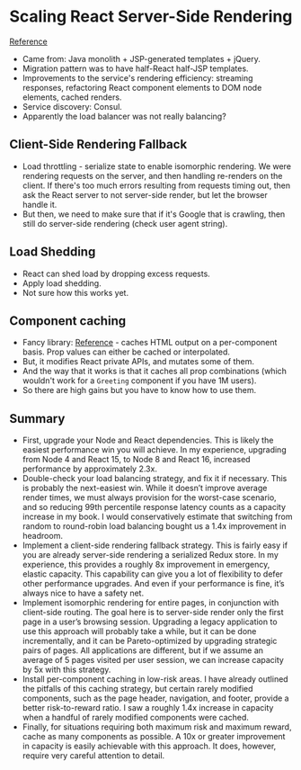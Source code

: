 # Scaling React Server-Side Rendering
[Reference](https://arkwright.github.io/scaling-react-server-side-rendering.html)

- Came from: Java monolith + JSP-generated templates + jQuery.
- Migration pattern was to have half-React half-JSP templates.
- Improvements to the service's rendering efficiency: streaming responses, refactoring React component elements to DOM node elements, cached renders.
- Service discovery: Consul.
- Apparently the load balancer was not really balancing?

## Client-Side Rendering Fallback

- Load throttling - serialize state to enable isomorphic rendering. We were rendering requests on the server, and then handling re-renders on the client. If there's too much errors resulting from requests timing out, then ask the React server to not server-side render, but let the browser handle it.
- But then, we need to make sure that if it's Google that is crawling, then still do server-side rendering (check user agent string).

## Load Shedding

- React can shed load by dropping excess requests.
- Apply load shedding.
- Not sure how this works yet.

## Component caching

- Fancy library: [Reference](https://github.com/electrode-io/electrode-react-ssr-caching) - caches HTML output on a per-component basis. Prop values can either be cached or interpolated.
- But, it modifies React private APIs, and mutates some of them.
- And the way that it works is that it caches all prop combinations (which wouldn't work for a `Greeting` component if you have 1M users).
- So there are high gains but you have to know how to use them.

## Summary

- First, upgrade your Node and React dependencies. This is likely the easiest performance win you will achieve. In my experience, upgrading from Node 4 and React 15, to Node 8 and React 16, increased performance by approximately 2.3x.
- Double-check your load balancing strategy, and fix it if necessary. This is probably the next-easiest win. While it doesn’t improve average render times, we must always provision for the worst-case scenario, and so reducing 99th percentile response latency counts as a capacity increase in my book. I would conservatively estimate that switching from random to round-robin load balancing bought us a 1.4x improvement in headroom.
- Implement a client-side rendering fallback strategy. This is fairly easy if you are already server-side rendering a serialized Redux store. In my experience, this provides a roughly 8x improvement in emergency, elastic capacity. This capability can give you a lot of flexibility to defer other performance upgrades. And even if your performance is fine, it’s always nice to have a safety net.
- Implement isomorphic rendering for entire pages, in conjunction with client-side routing. The goal here is to server-side render only the first page in a user’s browsing session. Upgrading a legacy application to use this approach will probably take a while, but it can be done incrementally, and it can be Pareto-optimized by upgrading strategic pairs of pages. All applications are different, but if we assume an average of 5 pages visited per user session, we can increase capacity by 5x with this strategy.
- Install per-component caching in low-risk areas. I have already outlined the pitfalls of this caching strategy, but certain rarely modified components, such as the page header, navigation, and footer, provide a better risk-to-reward ratio. I saw a roughly 1.4x increase in capacity when a handful of rarely modified components were cached.
- Finally, for situations requiring both maximum risk and maximum reward, cache as many components as possible. A 10x or greater improvement in capacity is easily achievable with this approach. It does, however, require very careful attention to detail.
